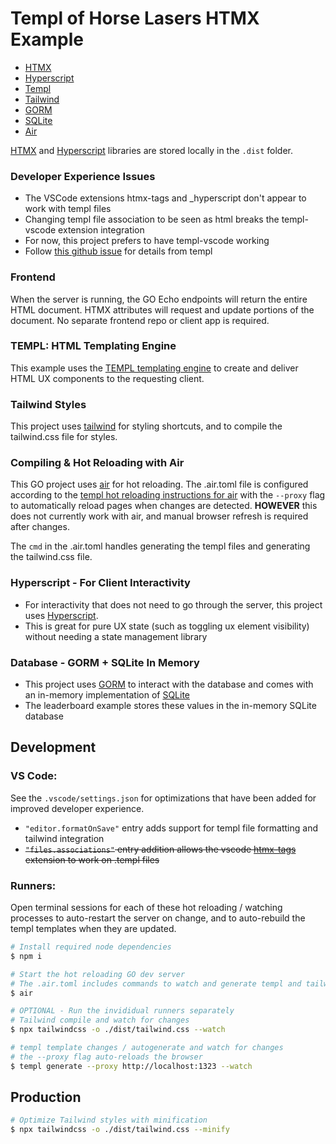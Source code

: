 # Templ of Horse Lasers HTMX Example

- [HTMX](https://htmx.org/)
- [Hyperscript](https://hyperscript.org/)
- [Templ](https://templ.guide)
- [Tailwind](https://tailwindcss.com/)
- [GORM](https://gorm.io/)
- [SQLite](https://gorm.io/docs/connecting_to_the_database.html#SQLite)
- [Air](https://github.com/cosmtrek/air)

[HTMX](https://htmx.org/) and [Hyperscript](https://hyperscript.org/) libraries are stored locally in the `.dist` folder.

### Developer Experience Issues

- The VSCode extensions htmx-tags and \_hyperscript don't appear to work with templ files
- Changing templ file association to be seen as html breaks the templ-vscode extension integration
- For now, this project prefers to have templ-vscode working
- Follow [this github issue](https://github.com/a-h/templ/issues/407) for details from templ

### Frontend

When the server is running, the GO Echo endpoints will return the entire HTML document. HTMX attributes will request and update portions of the document. No separate frontend repo or client app is required.

### TEMPL: HTML Templating Engine

This example uses the [TEMPL templating engine](https://templ.guide/) to create and deliver HTML UX components to the requesting client.

### Tailwind Styles

This project uses [tailwind](https://tailwindcss.com/docs/installation) for styling shortcuts, and to compile the tailwind.css file for styles.

### Compiling & Hot Reloading with Air

This GO project uses [air](https://github.com/cosmtrek/air) for hot reloading. The .air.toml file is configured according to the [templ hot reloading instructions for air](https://templ.guide/commands-and-tools/hot-reload) with the `--proxy` flag to automatically reload pages when changes are detected. **HOWEVER** this does not currently work with air, and manual browser refresh is required after changes.

The `cmd` in the .air.toml handles generating the templ files and generating the tailwind.css file.

### Hyperscript - For Client Interactivity

- For interactivity that does not need to go through the server, this project uses [Hyperscript](https://hyperscript.org/).
- This is great for pure UX state (such as toggling ux element visibility) without needing a state management library

### Database - GORM + SQLite In Memory

- This project uses [GORM](https://gorm.io/) to interact with the database and comes with an in-memory implementation of [SQLite](https://gorm.io/docs/connecting_to_the_database.html#SQLite)
- The leaderboard example stores these values in the in-memory SQLite database

## Development

### VS Code:

See the `.vscode/settings.json` for optimizations that have been added for improved developer experience.

- `"editor.formatOnSave"` entry adds support for templ file formatting and tailwind integration
- ~~`"files.associations"` entry addition allows the vscode [htmx-tags](https://marketplace.visualstudio.com/items?itemName=otovo-oss.htmx-tags) extension to work on .templ files~~

### Runners:

Open terminal sessions for each of these hot reloading / watching processes to auto-restart the server on change, and to auto-rebuild the templ templates when they are updated.

```bash
# Install required node dependencies
$ npm i

# Start the hot reloading GO dev server
# The .air.toml includes commands to watch and generate templ and tailwind css files
$ air

# OPTIONAL - Run the invididual runners separately
# Tailwind compile and watch for changes
$ npx tailwindcss -o ./dist/tailwind.css --watch

# templ template changes / autogenerate and watch for changes
# the --proxy flag auto-reloads the browser
$ templ generate --proxy http://localhost:1323 --watch
```

## Production

```bash
# Optimize Tailwind styles with minification
$ npx tailwindcss -o ./dist/tailwind.css --minify
```
